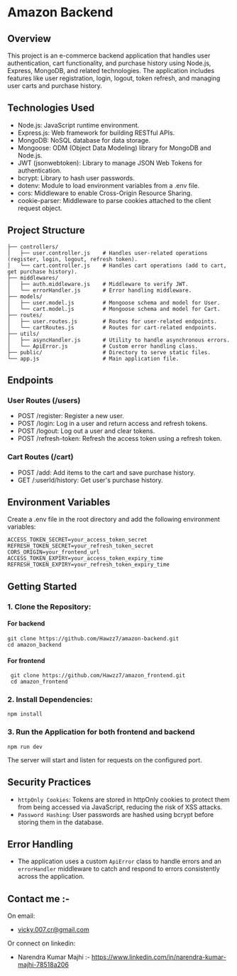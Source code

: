 # Amazon Backend
## Overview
This project is an e-commerce backend application that handles user authentication, cart functionality, and purchase history using Node.js, Express, MongoDB, and related technologies. The application includes features like user registration, login, logout, token refresh, and managing user carts and purchase history.
## Technologies Used
* Node.js: JavaScript runtime environment.
* Express.js: Web framework for building RESTful APIs.
* MongoDB: NoSQL database for data storage.
* Mongoose: ODM (Object Data Modeling) library for MongoDB and Node.js.
* JWT (jsonwebtoken): Library to manage JSON Web Tokens for authentication.
* bcrypt: Library to hash user passwords.
* dotenv: Module to load environment variables from a .env file.
* cors: Middleware to enable Cross-Origin Resource Sharing.
* cookie-parser: Middleware to parse cookies attached to the client request object.
## Project Structure
```
├── controllers/
│   ├── user.controller.js    # Handles user-related operations (register, login, logout, refresh token).
│   └── cart.controller.js    # Handles cart operations (add to cart, get purchase history).
├── middlewares/
│   ├── auth.middleware.js    # Middleware to verify JWT.
│   └── errorHandler.js       # Error handling middleware.
├── models/
│   ├── user.model.js         # Mongoose schema and model for User.
│   └── cart.model.js         # Mongoose schema and model for Cart.
├── routes/
│   ├── user.routes.js        # Routes for user-related endpoints.
│   └── cartRoutes.js         # Routes for cart-related endpoints.
├── utils/
│   ├── asyncHandler.js       # Utility to handle asynchronous errors.
│   └── ApiError.js           # Custom error handling class.
├── public/                   # Directory to serve static files.
└── app.js                    # Main application file.
```
## Endpoints
### User Routes (/users)
* POST /register: Register a new user.
* POST /login: Log in a user and return access and refresh tokens.
* POST /logout: Log out a user and clear tokens.
* POST /refresh-token: Refresh the access token using a refresh token.
### Cart Routes (/cart)
* POST /add: Add items to the cart and save purchase history.
* GET /:userId/history: Get user's purchase history.
## Environment Variables
 Create a .env file in the root directory and add the following environment variables:
```
ACCESS_TOKEN_SECRET=your_access_token_secret
REFRESH_TOKEN_SECRET=your_refresh_token_secret
CORS_ORIGIN=your_frontend_url
ACCESS_TOKEN_EXPIRY=your_access_token_expiry_time
REFRESH_TOKEN_EXPIRY=your_refresh_token_expiry_time
```
## Getting Started
### 1. Clone the Repository:
   #### For backend
   ```
   git clone https://github.com/Hawzz7/amazon-backend.git
   cd amazon_backend
   ```
   
   #### For frontend
   ```
    git clone https://github.com/Hawzz7/amazon_frontend.git
    cd amazon_frontend
   ```
### 2. Install Dependencies:
 ```
 npm install
 ```
### 3. Run the Application for both frontend and backend
```
npm run dev
```
The server will start and listen for requests on the configured port.

## Security Practices
* ``httpOnly Cookies``: Tokens are stored in httpOnly cookies to protect them from being accessed via JavaScript, reducing the risk of XSS attacks.
*  ``Password Hashing``: User passwords are hashed using bcrypt before storing them in the database.

## Error Handling
* The application uses a custom `ApiError` class to handle errors and an `errorHandler` middleware to catch and respond to errors consistently across the application.

## Contact me :-
On email:
* vicky.007.cr@gmail.com

Or connect on linkedin:
* Narendra Kumar Majhi :- https://www.linkedin.com/in/narendra-kumar-majhi-78518a206


